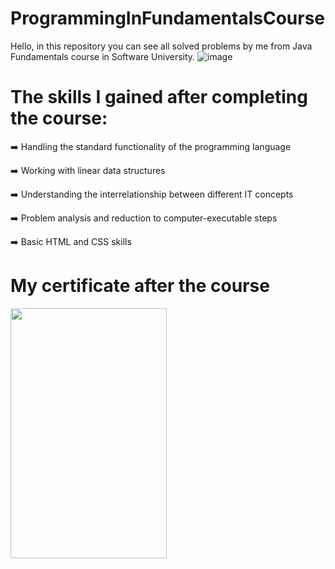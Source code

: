 # ProgrammingInFundamentalsCourse
Hello, in this repository you can see all solved problems by me from Java Fundamentals course in Software University. 
![image](https://github.com/StefanHristov1997/Java_Advanced_Course/assets/133797718/6ea64e49-3cd5-49f4-b3fa-309ebc9e5e98)

# Тhe skills I gained after completing the course:
➡️ Handling the standard functionality of the programming language

➡️ Working with linear data structures

➡️ Understanding the interrelationship between different IT concepts

➡️ Problem analysis and reduction to computer-executable steps

➡️ Basic HTML and CSS skills

#  My certificate after the course
<img src="https://github.com/StefanHristov1997/StefanHristov1997/assets/133797718/1062ef78-1bd8-4d99-8422-7212305976a8" width="250" height="400" />
